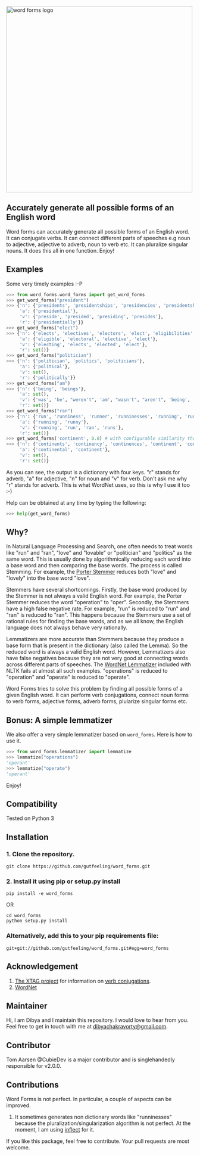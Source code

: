<img src="https://github.com/gutfeeling/word_forms/blob/master/logo.png" alt="word forms logo" width="500">

## Accurately generate all possible forms of an English word

Word forms can accurately generate all possible forms of an English word. It can conjugate verbs. It can connect different
parts of speeches e.g noun to adjective, adjective to adverb, noun to verb etc. It can pluralize singular nouns. It does this all in one function. Enjoy!

## Examples

Some very timely examples :-P

```python
>>> from word_forms.word_forms import get_word_forms
>>> get_word_forms("president")
>>> {'n': {'presidents', 'presidentships', 'presidencies', 'presidentship', 'president', 'presidency'},
     'a': {'presidential'},
     'v': {'preside', 'presided', 'presiding', 'presides'},
     'r': {'presidentially'}}
>>> get_word_forms("elect")
>>> {'n': {'elects', 'electives', 'electors', 'elect', 'eligibilities', 'electorates', 'eligibility', 'elector', 'election', 'elections', 'electorate', 'elective'},
     'a': {'eligible', 'electoral', 'elective', 'elect'},
     'v': {'electing', 'elects', 'elected', 'elect'},
     'r': set()}
>>> get_word_forms("politician")
>>> {'n': {'politician', 'politics', 'politicians'},
     'a': {'political'},
     'v': set(),
     'r': {'politically'}}
>>> get_word_forms("am")
>>> {'n': {'being', 'beings'},
     'a': set(),
     'v': {'was', 'be', "weren't", 'am', "wasn't", "aren't", 'being', 'were', 'is', "isn't", 'been', 'are', 'am not'},
     'r': set()}
>>> get_word_forms("ran")
>>> {'n': {'run', 'runniness', 'runner', 'runninesses', 'running', 'runners', 'runnings', 'runs'},
     'a': {'running', 'runny'},
     'v': {'running', 'run', 'ran', 'runs'},
     'r': set()}
>>> get_word_forms('continent', 0.8) # with configurable similarity threshold
>>> {'n': {'continents', 'continency', 'continences', 'continent', 'continencies', 'continence'},
     'a': {'continental', 'continent'},
     'v': set(),
     'r': set()}
```
As you can see, the output is a dictionary with four keys. "r" stands for adverb, "a" for adjective, "n" for noun
and "v" for verb. Don't ask me why "r" stands for adverb. This is what WordNet uses, so this is why I use it too :-)

Help can be obtained at any time by typing the following:

```python
>>> help(get_word_forms)
```

## Why?
In Natural Language Processing and Search, one often needs to treat words like "run" and "ran", "love" and "lovable"
or "politician" and "politics" as the same word. This is usually done by algorithmically reducing each word into a
base word and then comparing the base words. The process is called Stemming.
For example, the [Porter Stemmer](http://text-processing.com/demo/stem/) reduces both "love" and "lovely"
into the base word "love".

Stemmers have several shortcomings. Firstly, the base word produced by the Stemmer is not always a valid English word.
For example, the Porter Stemmer reduces the word "operation" to "oper". Secondly, the Stemmers have a high false negative rate.
For example, "run" is reduced to "run" and "ran" is reduced to "ran". This happens because the Stemmers use a set of
rational rules for finding the base words, and as we all know, the English language does not always behave very rationally.

Lemmatizers are more accurate than Stemmers because they produce a base form that is present in the dictionary (also called the Lemma). So the reduced word is always a valid English word. However, Lemmatizers also have false negatives because they are not very good at connecting words across different parts of speeches. The [WordNet Lemmatizer](http://textanalysisonline.com/nltk-wordnet-lemmatizer) included with NLTK fails at almost all such examples. "operations" is reduced to "operation"  and "operate" is reduced to "operate".

Word Forms tries to solve this problem by finding all possible forms of a given English word. It can perform verb conjugations, connect noun forms to verb forms, adjective forms, adverb forms, plularize singular forms etc.

## Bonus: A simple lemmatizer

We also offer a very simple lemmatizer based on ``word_forms``. Here is how to use it.

```python
>>> from word_forms.lemmatizer import lemmatize
>>> lemmatize("operations")
'operant'
>>> lemmatize("operate")
'operant'
```

Enjoy!

## Compatibility

Tested on Python 3

## Installation

### 1. Clone the repository.
```
git clone https://github.com/gutfeeling/word_forms.git
```
### 2. Install it using pip or setup.py install
```
pip install -e word_forms
```
OR
```
cd word_forms
python setup.py install
```

### Alternatively, add this to your pip requirements file:
```
git+git://github.com/gutfeeling/word_forms.git#egg=word_forms
```

## Acknowledgement

1. [The XTAG project](http://www.cis.upenn.edu/~xtag/) for information on [verb conjugations](word_forms/en-verbs.txt).
2. [WordNet](http://wordnet.princeton.edu/)

## Maintainer

Hi, I am Dibya and I maintain this repository. I would love to hear from you. Feel free to get in touch with me
at dibyachakravorty@gmail.com.

## Contributor

Tom Aarsen @CubieDev is a major contributor and is singlehandedly responsible for v2.0.0.

## Contributions

Word Forms is not perfect. In particular, a couple of aspects can be improved.

1. It sometimes generates non dictionary words like "runninesses" because the pluralization/singularization algorithm is
not perfect. At the moment, I am using [inflect](https://pypi.python.org/pypi/inflect) for it.

If you like this package, feel free to contribute. Your pull requests are most welcome.
